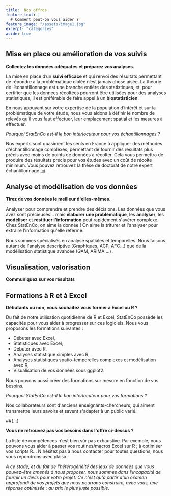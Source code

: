 ```yaml
---
title:  Nos offres
feature_text: |
  # Comment peut-on vous aider ?
feature_image: "/assets/image1.jpg"
excerpt: "categories"
aside: true
---
```



## Mise en place ou amélioration de vos suivis

**Collectez les données adéquates et préparez vos analyses.**

La mise en place d’un **suivi efficace** et qui renvoi des résultats permettant de répondre à la problématique ciblée n’est jamais chose aisée. La théorie de l’échantillonnage est une branche entière des statistiques, et, pour certifier que les données récoltées pourront être utilisées pour des analyses statistiques, il est préférable de faire appel à un **biostatisticien**. 

En nous appuyant sur votre expertise de la population d’intérêt et sur la problématique de votre étude, nous vous aidons à définir le nombre de relevés qu’il vous faut effectuer, leur emplacement spatial et les mesures à effectuer. 

*Pourquoi StatEnCo est-il le bon interlocuteur pour vos échantillonnages ?*

Nos experts sont quasiment les seuls en France à appliquer des méthodes d'échantillonnage complexes, permettant de fournir des résultats plus précis avec moins de points de données à récolter. Cela vous permettra de produire des résultats précis pour vos études avec un coût de récolte minimum. Vous pouvez retrouvez la thèse de doctorat de notre expert échantillonnage [ici](http://www.theses.fr/2019PAUU3018).



## Analyse et modélisation de vos données

**Tirez de vos données le meilleur d'elles-mêmes.**

Analyser pour comprendre et prendre des décisions. Les données que vous avez sont précieuses... mais **élaborer une problématique**, les **analyser**, les **modéliser** et **restituer l'information** peut rapidement s'avérer complexe. Chez StatEnCo, on aime la donnée ! On aime la triturer et l'analyser pour extraire l'information qu'elle referme. 

Nous sommes spécialisés en analyse spatiales et temporelles. Nous faisons autant de l'analyse descriptive (Graphiques, ACP, AFC...) que de la modélisation statistique avancée (GAM, ARIMA ...) . 



## Visualisation, valorisation 

**Communiquez sur vos résultats**



## Formations à R et à Excel

**Débutants ou non, vous souhaitez vous former à Excel ou R ?**

Du fait de notre utilisation quotidienne de R et Excel, StatEnCo possède les capacités pour vous aider à progresser sur ces logiciels. Nous vous proposons les formations suivantes : 
  - Débuter avec Excel,
  - Statistiques avec Excel,
  - Débuter avec R,
  - Analyses statistique simples avec R,
  - Analyses statistiques spatio-temporelles complexes et modélisation avec R,
  - Visualisation de vos données sous ggplot2.

Nous pouvons aussi créer des formations sur mesure en fonction de vos besoins.

*Pourquoi StatEnCo est-il le bon interlocuteur pour vos formations ?*

Nos collaborateurs sont d'anciens enseignants-chercheurs, qui aiment transmettre leurs savoirs et savent s'adapter à un public varié. 

##(...)

**Vous ne retrouvez pas vos besoins dans l'offre ci-dessus ?**

La liste de compétences n'est bien sûr pas exhaustive. Par exemple, nous pouvons vous aider à passer vos routines/macros Excel sur R ; à optimiser vos scripts R...
N'hésitez pas à nous contacter pour toutes questions, nous vous répondrons avec plaisir.  


*A ce stade, et du fait de l'hétérogénéité des jeux de données que vous pouvez-être amenés à nous proposer, nous sommes dans l'incapacité de fournir un devis pour votre projet. Ce n'est qu'à partir d'un examen approfondi de vos projets que nous pourrons construire, avec vous, une réponse optimisée ; au prix le plus juste possible.* 
